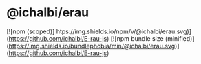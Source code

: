 # @ichalbi/erau

[![npm (scoped)]
htps://img.shields.io/npm/v/@ichalbi/erau.svg)]
(https://github.com/ichalbi/E-rau-js)
[![npm bundle size (minified)] 
(https://img.shields.io/bundlephobia/min/@ichalbi/erau.svg)]
(https://github.com/ichalbi/E-rau-js)